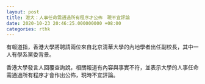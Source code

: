 ```yaml
---
layout: post
title: 港大：人事任命需通過所有程序才公佈　現不宜評論
date: 2020-10-23 20:46:25.000000000 +08:00
categories: rthk
---
```


有報道指，香港大學將聘請兩位來自北京清華大學的內地學者出任副校長，其中一人有學系黨委背景。

香港大學發言人回覆查詢說，相關報道有內容與事實不符，並表示大學的人事任命需通過所有程序才會作出公佈，現時不宜評論。
